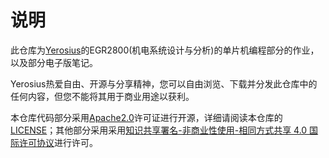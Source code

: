 <!--
 * @Author: Yerosius yerosius@163.com
 * @Date: 2025-04-18 17:42:23
 * @LastEditors: Yerosius yerosius@163.com
 * @LastEditTime: 2025-04-18 17:47:16
 * @FilePath: /作业/README.md
-->
# 说明

此仓库为[Yerosius](https://github.com/Yerosius)的EGR2800(机电系统设计与分析)的单片机编程部分的作业，以及部分电子版笔记。

Yerosius热爱自由、开源与分享精神，您可以自由浏览、下载并分发此仓库中的任何内容，但您不能将其用于商业用途以获利。

本仓库代码部分采用[Apache2.0](https://open-source.org.cn/license/apache-2-0)许可证进行开源，详细请阅读本仓库的[LICENSE](./LICENSE)；其他部分采用采用[知识共享署名-非商业性使用-相同方式共享 4.0 国际许可协议](https://creativecommons.org/licenses/by-nc-sa/4.0/deed.zh-hans)进行许可。